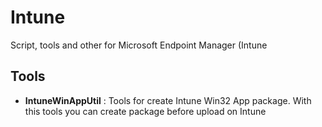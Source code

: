 # Intune
Script, tools and other for Microsoft Endpoint Manager (Intune


## Tools

* **IntuneWinAppUtil** : Tools for create Intune Win32 App package. With this tools you can create package before upload on Intune
